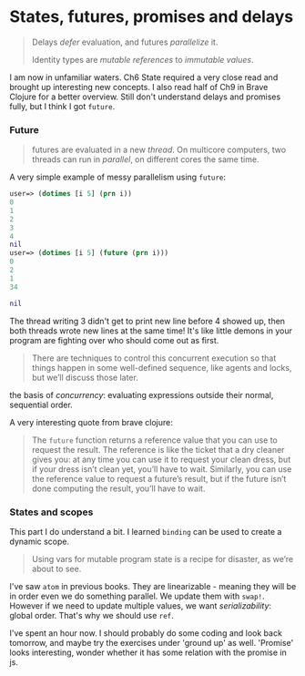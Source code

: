 # States, futures, promises and delays

> Delays *defer* evaluation, and futures *parallelize* it.
>
> Identity types are *mutable references* to *immutable values*.

I am now in unfamiliar waters. Ch6 State required a very close read and brought up interesting new concepts. I also read half of Ch9 in Brave Clojure for a better overview. Still don't understand delays and promises fully, but I think I got `future`.

### Future

> futures are evaluated in a new *thread*. On multicore computers, two threads can run in *parallel*, on different cores the same time.

A very simple example of messy parallelism using `future`:

```clojure
user=> (dotimes [i 5] (prn i))
0
1
2
3
4
nil
user=> (dotimes [i 5] (future (prn i)))
0
2
1
34

nil
```

The thread writing 3 didn't get to print new line before 4 showed up, then both threads wrote new lines at the same time! It's like little demons in your program are fighting over who should come out as first.

>There are techniques to control this concurrent execution so that things happen in some well-defined sequence, like agents and locks, but we’ll  discuss those later.

the basis of *concurrency*: evaluating expressions outside their normal, sequential order.

A very interesting quote from brave clojure:

> The `future` function returns a reference value that you can use to request the result. The reference is like the ticket that a dry  cleaner gives you: at any time you can use it to request your clean  dress, but if your dress isn’t clean yet, you’ll have to wait.  Similarly, you can use the reference value to request a future’s result, but if the future isn’t done computing the result, you’ll have to wait.

### States and scopes

This part I do understand a bit. I learned `binding`  can be used to create a dynamic scope. 

> Using vars for mutable program state is a recipe for disaster, as we’re about to see.

I've saw `atom` in previous books. They are linearizable - meaning they will be in order even we do something parallel. We update them with `swap!`. However if we need to update multiple values,  we want *serializability*: global order. That's why we should use `ref`.

I've spent an hour now. I should probably do some coding and look back tomorrow, and maybe try the exercises under 'ground up' as well. 'Promise' looks interesting, wonder whether it has some relation with the promise in js.

